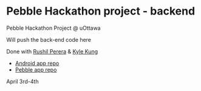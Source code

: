 # Pebble Hackathon project - backend

Pebble Hackathon Project @ uOttawa

Will push the back-end code here

Done with <a href="https://github.com/silverAndroid">Rushil Perera</a> & <a href="https://github.com/koosoku">Kyle Kung</a> 

<ul>
  <li>
    <a href="https://github.com/silverAndroid/pebble-localize-android">Android app repo</a>
  </li>
  <li>
    <a href="https://github.com/koosoku/pebbleHackathon">Pebble app repo</a>
  </li>
</ul>
April 3rd-4th
